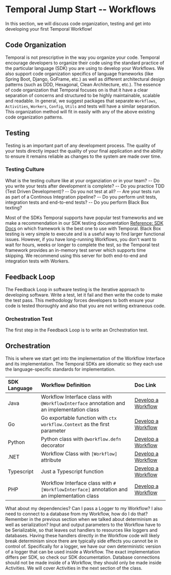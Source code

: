 # Temporal Jump Start -- Workflows
In this section, we will discuss code organization, testing and get into developing your first Temporal Workflow!

## Code Organization
Temporal is not prescriptive in the way you organize your code. Temporal encourage developers to organize their code using the standard practice of the particular language (SDK) you are using to develop your Workflows. We also support code organization specifics of language frameworks (like Spring Boot, Django, GoFrame, etc.) as well as different architectural design patterns (such as DDD, Hexagonal, Clean Architecture, etc.). The essence of code organization that Temporal focuses on is that it have a clear separation of concerns and structured to be highly maintainable, scalable and readable. In general, we suggest packages that separate ```Workflows```, ```Activities```, ```Workers```, ```Config```, ```Utils``` and tests will have a similar separation. This organization method will fit in easily with any of the above existing code organization patterns.

## Testing
Testing is an important part of any development process. The quality of your tests directly impact the quality of your final application and the ability to ensure it remains reliable as changes to the system are made over time. 

### Testing Culture
What is the testing culture like at your organziation or in your team? 
    -- Do you write your tests after development is complete? 
    -- Do you practice TDD (Test Driven Development)? 
    -- Do you not test at all? 
    -- Are your tests run as part of a Continous Integration pipeline?
    -- Do you perform unit tests, integration tests and end-to-end tests?
    -- Do you perform Black Box texting?

Most of the SDKs Temporal supports have popular test frameworks and we make a recommendation in our SDK testing documentation [Reference: SDK Docs](https://docs.temporal.io/develop/) on which framework is the best one to use with Temporal. Black Box testing is very simple to execute and is a useful way to find larger functional issues.  However, if you have long-running Workflows, you don't want to wait for hours, weeks or longer to complete the test, so the Temporal test framework provides an in-memory test server which supports time skipping. We recommend using this server for both end-to-end and integration tests with Workers.


## Feedback Loop
The Feedback Loop in software testing is the iterative approach to developing software. Write a test, let it fail and then write the code to make the test pass. This methodology forces developers to both ensure your code is tested thoroughly and also that you are not writing extraneous code.

### Orchestration Test
The first step in the Feedback Loop is to write an Orchestration test.

## Orchestration
This is where we start get into the implementation of the Workflow Interface and its implementation. The Temporal SDKs are idiomatic so they each use the language-specific standards for implementation.  

| SDK Language | Workflow Definition | Doc Link |
| :------------ | :------------------- | :------- |
| Java         | Workflow Interface class with ```@WorkflowInterface``` annotation and an implementation class | [Develop a Workflow](https://docs.temporal.io/develop/java/core-application#develop-workflows) |
| Go           | Go exportable function with ```ctx workflow.Context``` as the first parameter | [Develop a Workflow](https://docs.temporal.io/develop/go/core-application#develop-workflows) |
| Python       | Python class with ```@workflow.defn``` decorator | [Develop a Workflow](https://docs.temporal.io/develop/python/core-application#develop-workflows) |
| .NET         | Workflow Class with ```[Workflow]``` attribute | [Develop a Workflow](https://docs.temporal.io/develop/dotnet/core-application#develop-workflow) |
| Typescript   | Just a Typescript function | [Develop a Workflow](https://docs.temporal.io/develop/typescript/core-application#develop-workflows) |
| PHP          | Workflow Interface class with ```#[WorkflowInterface]``` annotation and an implementation class | [Develop a Workflow](https://docs.temporal.io/develop/php/core-application#develop-workflows) |

What about my dependencies? Can I pass a Logger to my Workflow? I also need to connect to a database from my Workflow, how do I do that? Remember in the previous section when we talked about determinism as well as serialization? Input and output parameters to the Workflow have to be Serializable, so that leaves out handlers to resources like loggers and databases. Having these handlers directly in the Workflow code will likely break determinism since there are typically side effects you cannot be in control of. Specifically for a logger, we have our own deterministic version of a logger that can be used inside a Workflow. The exact implementation differs per SDK, so check our SDK documentation. Database connections should not be made inside of a Workflow, they should only be made inside Activities. We will cover Activities in the next section of the class.




